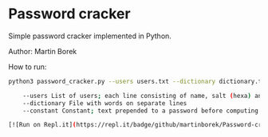 # Password cracker
Simple password cracker implemented in Python.

Author: Martin Borek

How to run:
```sh
python3 password_cracker.py --users users.txt --dictionary dictionary.txt --constant "constant"

    --users List of users; each line consisting of name, salt (hexa) and password hash (hexa, 32 characters)
    --dictionary File with words on separate lines
    --constant Constant; text prepended to a password before computing its hash

[![Run on Repl.it](https://repl.it/badge/github/martinborek/Password-cracker)](https://repl.it/github/martinborek/Password-cracker)